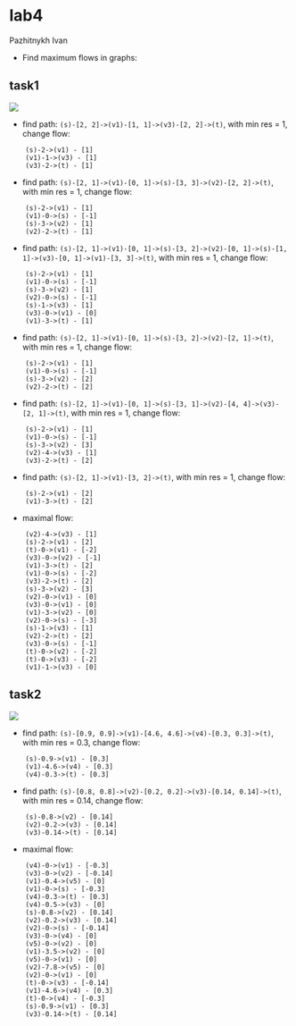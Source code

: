 # lab4
Pazhitnykh Ivan

* Find maximum flows in graphs:
## task1
![](http://res.cloudinary.com/dzsjwgjii/image/upload/v1491579189/ds-lab4-task1.png)

* find path: `(s)-[2, 2]->(v1)-[1, 1]->(v3)-[2, 2]->(t)`, with min res = 1, change flow:
```
	(s)-2->(v1) - [1]
	(v1)-1->(v3) - [1]
	(v3)-2->(t) - [1]
```

* find path: `(s)-[2, 1]->(v1)-[0, 1]->(s)-[3, 3]->(v2)-[2, 2]->(t)`, with min res = 1, change flow:
```
	(s)-2->(v1) - [1]
	(v1)-0->(s) - [-1]
	(s)-3->(v2) - [1]
	(v2)-2->(t) - [1]
```

* find path: `(s)-[2, 1]->(v1)-[0, 1]->(s)-[3, 2]->(v2)-[0, 1]->(s)-[1, 1]->(v3)-[0, 1]->(v1)-[3, 3]->(t)`, with min res = 1, change flow:
```
	(s)-2->(v1) - [1]
	(v1)-0->(s) - [-1]
	(s)-3->(v2) - [1]
	(v2)-0->(s) - [-1]
	(s)-1->(v3) - [1]
	(v3)-0->(v1) - [0]
	(v1)-3->(t) - [1]
```

* find path: `(s)-[2, 1]->(v1)-[0, 1]->(s)-[3, 2]->(v2)-[2, 1]->(t)`, with min res = 1, change flow:
```
	(s)-2->(v1) - [1]
	(v1)-0->(s) - [-1]
	(s)-3->(v2) - [2]
	(v2)-2->(t) - [2]
```

* find path: `(s)-[2, 1]->(v1)-[0, 1]->(s)-[3, 1]->(v2)-[4, 4]->(v3)-[2, 1]->(t)`, with min res = 1, change flow:
```
	(s)-2->(v1) - [1]
	(v1)-0->(s) - [-1]
	(s)-3->(v2) - [3]
	(v2)-4->(v3) - [1]
	(v3)-2->(t) - [2]
```

* find path: `(s)-[2, 1]->(v1)-[3, 2]->(t)`, with min res = 1, change flow:
```
	(s)-2->(v1) - [2]
	(v1)-3->(t) - [2]
```

* maximal flow:
```
	(v2)-4->(v3) - [1]
	(s)-2->(v1) - [2]
	(t)-0->(v1) - [-2]
	(v3)-0->(v2) - [-1]
	(v1)-3->(t) - [2]
	(v1)-0->(s) - [-2]
	(v3)-2->(t) - [2]
	(s)-3->(v2) - [3]
	(v2)-0->(v1) - [0]
	(v3)-0->(v1) - [0]
	(v1)-3->(v2) - [0]
	(v2)-0->(s) - [-3]
	(s)-1->(v3) - [1]
	(v2)-2->(t) - [2]
	(v3)-0->(s) - [-1]
	(t)-0->(v2) - [-2]
	(t)-0->(v3) - [-2]
	(v1)-1->(v3) - [0]
```

## task2
![](http://res.cloudinary.com/dzsjwgjii/image/upload/v1491579189/ds-lab4-task2.png)

* find path: `(s)-[0.9, 0.9]->(v1)-[4.6, 4.6]->(v4)-[0.3, 0.3]->(t)`, with min res = 0.3, change flow:
```
	(s)-0.9->(v1) - [0.3]
	(v1)-4.6->(v4) - [0.3]
	(v4)-0.3->(t) - [0.3]
```

* find path: `(s)-[0.8, 0.8]->(v2)-[0.2, 0.2]->(v3)-[0.14, 0.14]->(t)`, with min res = 0.14, change flow:
```
	(s)-0.8->(v2) - [0.14]
	(v2)-0.2->(v3) - [0.14]
	(v3)-0.14->(t) - [0.14]
```

* maximal flow:
```
	(v4)-0->(v1) - [-0.3]
	(v3)-0->(v2) - [-0.14]
	(v1)-0.4->(v5) - [0]
	(v1)-0->(s) - [-0.3]
	(v4)-0.3->(t) - [0.3]
	(v4)-0.5->(v3) - [0]
	(s)-0.8->(v2) - [0.14]
	(v2)-0.2->(v3) - [0.14]
	(v2)-0->(s) - [-0.14]
	(v3)-0->(v4) - [0]
	(v5)-0->(v2) - [0]
	(v1)-3.5->(v2) - [0]
	(v5)-0->(v1) - [0]
	(v2)-7.8->(v5) - [0]
	(v2)-0->(v1) - [0]
	(t)-0->(v3) - [-0.14]
	(v1)-4.6->(v4) - [0.3]
	(t)-0->(v4) - [-0.3]
	(s)-0.9->(v1) - [0.3]
	(v3)-0.14->(t) - [0.14]
```
